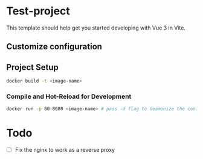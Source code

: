 # Test-project

This template should help get you started developing with Vue 3 in Vite.

## Customize configuration


## Project Setup

```sh
docker build -t <image-name>
```

### Compile and Hot-Reload for Development

```sh
docker run -p 80:8080 <image-name> # pass -d flag to deamonize the container
```

# Todo
- [ ] Fix the nginx to work as a reverse proxy
